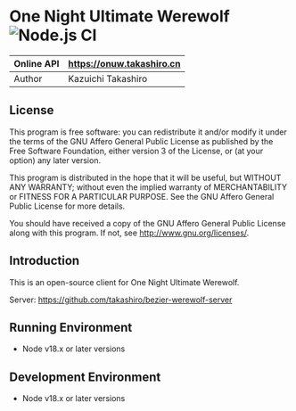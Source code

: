 One Night Ultimate Werewolf ![Node.js CI](https://github.com/takashiro/bezier-werewolf-client/workflows/Node.js%20CI/badge.svg)
==========

| Online API   |        https://onuw.takashiro.cn      |
|--------------|---------------------------------------|
| Author       |           Kazuichi Takashiro          |


License
-------
This program is free software: you can redistribute it and/or modify
it under the terms of the GNU Affero General Public License as
published by the Free Software Foundation, either version 3 of the
License, or (at your option) any later version.

This program is distributed in the hope that it will be useful,
but WITHOUT ANY WARRANTY; without even the implied warranty of
MERCHANTABILITY or FITNESS FOR A PARTICULAR PURPOSE.  See the
GNU Affero General Public License for more details.

You should have received a copy of the GNU Affero General Public License
along with this program. If not, see <http://www.gnu.org/licenses/>.

Introduction
------------

This is an open-source client for One Night Ultimate Werewolf.

Server: https://github.com/takashiro/bezier-werewolf-server

Running Environment
-------------------
* Node v18.x or later versions

Development Environment
-----------------------
* Node v18.x or later versions
